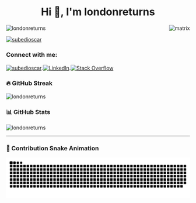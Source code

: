 <h1 align="center">Hi 👋, I'm londonreturns</h1>

<img align='right' alt='matrix' src='https://cdn.wallpapersafari.com/84/22/Jz6bAs.gif'>

<p align="left">
  <img src="https://komarev.com/ghpvc/?username=londonreturns&label=Profile%20views&color=0e75b6&style=flat" alt="londonreturns" />
</p>

<p align="left">
  <a href="https://twitter.com/subedioscar" target="blank">
    <img src="https://img.shields.io/twitter/follow/subedioscar?logo=twitter&style=for-the-badge" alt="subedioscar" />
  </a>
</p>

<h3 align="left">Connect with me:</h3>
<p align="left">
  <a href="https://twitter.com/subedioscar" target="blank">
    <img align="center" src="https://raw.githubusercontent.com/rahuldkjain/github-profile-readme-generator/master/src/images/icons/Social/twitter.svg" alt="subedioscar" height="30" width="40" />
  </a>
  <a href="https://www.linkedin.com/in/oscar-s-23298412b/" target="blank">
    <img align="center" src="https://raw.githubusercontent.com/rahuldkjain/github-profile-readme-generator/master/src/images/icons/Social/linked-in-alt.svg" alt="LinkedIn" height="30" width="40" />
  </a>
  <a href="https://stackoverflow.com/users/21104984/londonreturns" target="blank">
    <img align="center" src="https://raw.githubusercontent.com/rahuldkjain/github-profile-readme-generator/master/src/images/icons/Social/stack-overflow.svg" alt="Stack Overflow" height="30" width="40" />
  </a>
</p>

<h3 align="left">🔥 GitHub Streak</h3>
<p><img align="center" src="https://github-readme-streak-stats.herokuapp.com/?user=londonreturns&" alt="londonreturns" /></p>

<h3 align="left">📊 GitHub Stats</h3>
<p><img align="center" src="https://github-readme-stats-sigma-five.vercel.app/api?username=londonreturns&show_icons=true&locale=en" alt="londonreturns" /></p>

---

### 🐍 Contribution Snake Animation

![snake gif](https://github.com/londonreturns/londonreturns/blob/output/github-snake-dark.svg)

